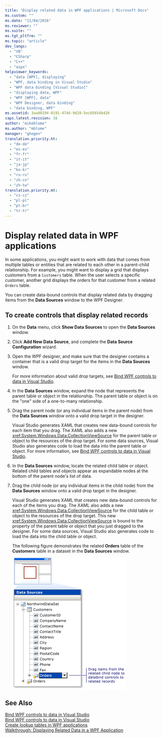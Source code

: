 ```yaml
---
title: "Display related data in WPF applications | Microsoft Docs"
ms.custom: ""
ms.date: "11/04/2016"
ms.reviewer: ""
ms.suite: ""
ms.tgt_pltfrm: ""
ms.topic: "article"
dev_langs: 
  - "VB"
  - "CSharp"
  - "C++"
  - "aspx"
helpviewer_keywords: 
  - "data [WPF], displaying"
  - "WPF, data binding in Visual Studio"
  - "WPF data binding [Visual Studio]"
  - "displaying data, WPF"
  - "WPF [WPF], data"
  - "WPF Designer, data binding"
  - "data binding, WPF"
ms.assetid: 3aa80194-0191-474d-9d28-5ec05654b426
caps.latest.revision: 16
author: "mikeblome"
ms.author: "mblome"
manager: "ghogen"
translation.priority.ht: 
  - "de-de"
  - "es-es"
  - "fr-fr"
  - "it-it"
  - "ja-jp"
  - "ko-kr"
  - "ru-ru"
  - "zh-cn"
  - "zh-tw"
translation.priority.mt: 
  - "cs-cz"
  - "pl-pl"
  - "pt-br"
  - "tr-tr"
---
```

# Display related data in WPF applications
In some applications, you might want to work with data that comes from multiple tables or entities that are related to each other in a parent-child relationship. For example, you might want to display a grid that displays customers from a `Customers` table. When the user selects a specific customer, another grid displays the orders for that customer from a related `Orders` table.  
  
 You can create data-bound controls that display related data by dragging items from the **Data Sources** window to the WPF Designer.  
  
## To create controls that display related records  
  
1.  On the **Data** menu, click **Show Data Sources** to open the **Data Sources** window.  
  
2.  Click **Add New Data Source**, and complete the **Data Source Configuration** wizard.  
  
3.  Open the WPF designer, and make sure that the designer contains a container that is a valid drop target for the items in the **Data Sources** window.  
  
     For more information about valid drop targets, see [Bind WPF controls to data in Visual Studio](../data-tools/bind-wpf-controls-to-data-in-visual-studio.md).  
  
4.  In the **Data Sources** window, expand the node that represents the parent table or object in the relationship. The parent table or object is on the "one" side of a one-to-many relationship.  
  
5.  Drag the parent node (or any individual items in the parent node) from the **Data Sources** window onto a valid drop target in the designer.  
  
     Visual Studio generates XAML that creates new data-bound controls for each item that you drag. The XAML also adds a new <xref:System.Windows.Data.CollectionViewSource> for the parent table or object to the resources of the drop target. For some data sources, Visual Studio also generates code to load the data into the parent table or object. For more information, see [Bind WPF controls to data in Visual Studio](../data-tools/bind-wpf-controls-to-data-in-visual-studio.md).  
  
6.  In the **Data Sources** window, locate the related child table or object. Related child tables and objects appear as expandable nodes at the bottom of the parent node's list of data.  
  
7.  Drag the child node (or any individual items in the child node) from the **Data Sources** window onto a valid drop target in the designer.  
  
     Visual Studio generates XAML that creates new data-bound controls for each of the items you drag. The XAML also adds a new <xref:System.Windows.Data.CollectionViewSource> for the child table or object to the resources of the drop target. This new <xref:System.Windows.Data.CollectionViewSource> is bound to the property of the parent table or object that you just dragged to the designer. For some data sources, Visual Studio also generates code to load the data into the child table or object.  
  
     The following figure demonstrates the related **Orders** table of the **Customers** table in a dataset in the **Data Sources** window.  
  
     ![Data Sources Window showing relation](../data-tools/media/datasources2.gif "DataSources2")  
  
## See Also  
 [Bind WPF controls to data in Visual Studio](../data-tools/bind-wpf-controls-to-data-in-visual-studio.md)   
 [Bind WPF controls to data in Visual Studio](../data-tools/bind-wpf-controls-to-data-in-visual-studio.md)   
 [Create lookup tables in WPF applications](../data-tools/create-lookup-tables-in-wpf-applications.md)   
 [Walkthrough: Displaying Related Data in a WPF Application](../data-tools/display-related-data-in-wpf-applications.md)